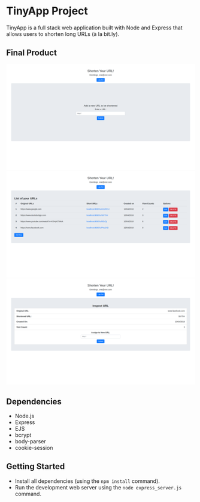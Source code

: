 # TinyApp Project

TinyApp is a full stack web application built with Node and Express that allows users to shorten long URLs (à la bit.ly).

## Final Product

!["Screenshot of add-url page where user can create a shortened URL and save it into the use-specific repo"](https://github.com/jerry1646/shortenURL/blob/master/docs/add-url.png)
!["Screenshot of list-url page which contains details of all URLs that a user has shortened"](https://github.com/jerry1646/shortenURL/blob/master/docs/list-url.png)
!["Screenshot of inspect-url page where user can update the URL assigned to a certain short URL"](https://github.com/jerry1646/shortenURL/blob/master/docs/inspect-URL.png)

## Dependencies

- Node.js
- Express
- EJS
- bcrypt
- body-parser
- cookie-session

## Getting Started

- Install all dependencies (using the `npm install` command).
- Run the development web server using the `node express_server.js` command.

